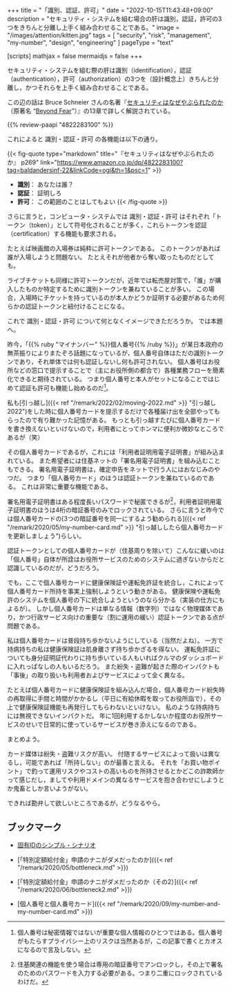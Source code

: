 +++
title = "「識別、認証、許可」"
date =  "2022-10-15T11:43:48+09:00"
description = "セキュリティ・システムを組む場合の肝は識別，認証，許可の3つをきちんと分離し上手く組み合わせることである。"
image = "/images/attention/kitten.jpg"
tags = [ "security", "risk", "management", "my-number", "design", "engineering" ]
pageType = "text"

[scripts]
  mathjax = false
  mermaidjs = false
+++

セキュリティ・システムを組む際の肝は識別（identification），認証（authentication），許可（authorization）の3つを（設計概念上）きちんと分離し，かつそれらを上手く組み合わせることである。

この辺の話は Bruce Schneier さんの名著『[セキュリティはなぜやぶられたのか](https://www.amazon.co.jp/dp/4822283100?tag=baldandersinf-22&linkCode=ogi&th=1&psc=1)（原著名 “[Beyond Fear](https://www.amazon.co.jp/dp/B000PY3NB4?tag=baldandersinf-22&linkCode=ogi&th=1&psc=1)”）』の13章で詳しく解説されている。

{{% review-paapi "4822283100" %}} <!-- セキュリティはなぜやぶられたのか -->

これによると 識別・認証・許可 の各機能は以下の通り。

{{< fig-quote type="markdown" title="『セキュリティはなぜやぶられたのか』 p269" link="https://www.amazon.co.jp/dp/4822283100?tag=baldandersinf-22&linkCode=ogi&th=1&psc=1" >}}
- **識別**： あなたは誰？
- **認証**： 証明しろ
- **許可**： この範囲のことはしてもよい
{{< /fig-quote >}}

さらに言うと，コンピュータ・システムでは 識別・認証・許可 はそれぞれ「トークン（token）」として符号化されることが多く，これらトークンを認証（certification）する機能も要求される。

たとえば映画館の入場券は純粋に許可トークンである。
このトークンがあれば誰が入場しようと問題ない。
たとえそれが他者から奪い取ったものだとしても。

ライブチケットも同様に許可トークンだが，近年では転売屋対策で，「誰」が購入したものか特定するために識別トークンを兼ねていることが多い。
この場合，入場時にチケットを持っているのが本人かどうか証明する必要があるため何らかの認証トークンと紐付けることになる。

これで 識別・認証・許可 について何となくイメージできただろうか。
では本題へ。

昨今，「{{% ruby "マイナンバー" %}}個人番号{{% /ruby %}}」が某日本政府の無茶振りによりまたぞろ話題になっているが，個人番号自体はただの識別トークンであり，それ単体では何も認証しないし何も許可されない。
個人番号はお役所などの窓口で提示することで（主にお役所側の都合で）各種業務フローを簡素化できると期待されている。
つまり個人番号と本人がセットになることではじめて認証も許可も機能し始めるのだ[^id1]。

[^id1]: 個人番号は秘密情報ではないが重要な個人情報のひとつではある。個人番号がもたらすプライバシー上のリスクは当然あるが，この記事で書くとカオスになるので言及しない。

私も[引っ越し]({{< ref "/remark/2022/02/moving-2022.md" >}} "引っ越し 2022")をした時に個人番号カードを提示するだけで各種届け出を全部やってもらったので有り難かった記憶がある。
もっとも引っ越すたびに個人番号カードを書き換えないといけないので，利用者にとってホンマに便利か微妙なところであるが（笑）

その個人番号カードであるが，これには「利用者証明用電子証明書」が組み込まれている。
また希望者には住基ネットの「署名用電子証明書」を組み込むこともできる。
署名用電子証明書は，確定申告をネットで行う人にはおなじみのやつだ。
つまり「個人番号カード」のほうは認証トークンを兼ねているのである。
これは非常に重要な機能である。

署名用電子証明書はある程度長いパスワードで秘匿できるが[^j1]，利用者証明用電子証明書のほうは4桁の暗証番号のみでロックされている。
さらに言うと昨今では個人番号カードの[3つの暗証番号を同一にするよう勧められる]({{< ref "/remark/2020/05/my-number-card.md" >}} "引っ越ししたら個人番号カードを更新しましょう")らしい。

[^j1]: 住基関連の機能を使う場合は専用の暗証番号でアンロックし，その上で署名のためのパスワードを入力する必要がある。つまり二重にロックされているわけだ。

認証トークンとしての個人番号カードが（住基周りを除いて）こんなに緩いのは「個人番号」自体が所詮はお役所サービスのためのシステムに過ぎないからだと認識しているのだが，どうだろう。

でも，ここで個人番号カードに健康保険証や運転免許証を統合し，これによって個人番号カード所持を事実上強制しようという動きがある。
健康保険や運転免許のシステムを個人番号の下に統合しようというのなら分かる（実装の仕方にもよるが）。
しかし個人番号カードは単なる情報（数字列）ではなく物理媒体であり，かつ行政サービス向けの重要な（割に運用の緩い）認証トークンである点が問題である。

私は個人番号カードは普段持ち歩かないようにしている（当然だよね）。
一方で持病持ちの私は健康保険証は肌身離さず持ち歩かざるを得ない。
運転免許証についても身分証明証代わりに持ち歩いている人もいればクルマのダッシュボードに入れっぱなしの人もいるだろう。
また紛失・盗難が起きた際のインパクトも「事後」の取り扱いも利用者およびサービスによって全く異なる。

たとえば個人番号カードに健康保険証を組み込んだ場合，個人番号カード紛失時の再取得に手間と時間がかかるし（平日に有給休暇を取ってお役所詣で），その上で健康保険証機能も再発行してもらわないといけない。
私のような持病持ちには無視できないインパクトだ。
年に1回利用するかしないか程度のお役所サービスのせいで日常的に使っているサービスが巻き添えになるのである。

まとめよう。

カード媒体は紛失・盗難リスクが高い。
付随するサービスによって扱いは異なるし，可能であれば「所持しない」のが最善と言える。
それを「お買い物ポイント」で釣って運用リスクやコストの高いものを所持させるとかどこの詐欺師かって感じだし，ましてや利用ドメインの異なるサービスを抱き合わせにしようとか鬼畜としか言いようがない。

できれば勘弁して欲しいところであるが，どうなるやら。

## ブックマーク

- [固有IDのシンプル・シナリオ](https://www.hyuki.com/techinfo/uniqid.html)

- [「特別定額給付金」申請のナニがダメだったのか]({{< ref "/remark/2020/05/bottleneck.md" >}})
- [「特別定額給付金」申請のナニがダメだったのか（その2）]({{< ref "/remark/2020/06/bottleneck2.md" >}})
- [個人番号と個人番号カード]({{< ref "/remark/2020/09/my-number-and-my-number-card.md" >}})
